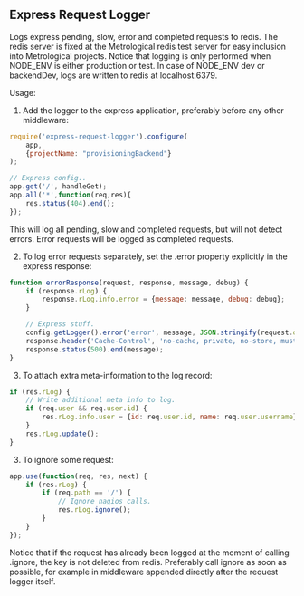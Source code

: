 Express Request Logger
----------------------

Logs express pending, slow, error and completed requests to redis.
The redis server is fixed at the Metrological redis test server for easy inclusion into Metrological projects.
Notice that logging is only performed when NODE_ENV is either production or test.
In case of NODE_ENV dev or backendDev, logs are written to redis at localhost:6379.

Usage:

1. Add the logger to the express application, preferably before any other middleware:

```javascript
require('express-request-logger').configure(
	app,
	{projectName: "provisioningBackend"}
);

// Express config..
app.get('/', handleGet);
app.all('*',function(req,res){
	res.status(404).end();
});
```

This will log all pending, slow and completed requests, but will not detect errors. Error requests will be logged as
completed requests.

2. To log error requests separately, set the .error property explicitly in the express response:

```javascript
function errorResponse(request, response, message, debug) {
    if (response.rLog) {
        response.rLog.info.error = {message: message, debug: debug};
    }

    // Express stuff.
    config.getLogger().error('error', message, JSON.stringify(request.query), debug);
    response.header('Cache-Control', 'no-cache, private, no-store, must-revalidate, max-stale=0, post-check=0, pre-check=0');
    response.status(500).end(message);
}
```

3. To attach extra meta-information to the log record:

```javascript
if (res.rLog) {
	// Write additional meta info to log.
	if (req.user && req.user.id) {
		res.rLog.info.user = {id: req.user.id, name: req.user.username};
	}
	res.rLog.update();
}
```

3. To ignore some request:

```javascript
app.use(function(req, res, next) {
	if (res.rLog) {
		if (req.path == '/') {
			// Ignore nagios calls.
			res.rLog.ignore();
		}
	}
});
```

Notice that if the request has already been logged at the moment of calling .ignore, the key is not deleted from redis.
Preferably call ignore as soon as possible, for example in middleware appended directly after the request logger itself.
